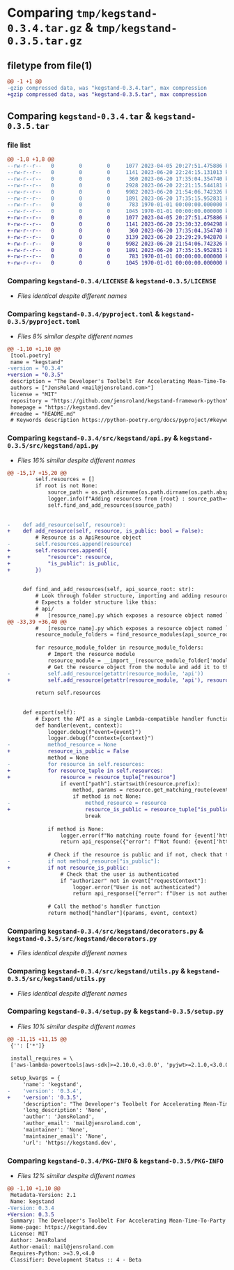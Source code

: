 # Comparing `tmp/kegstand-0.3.4.tar.gz` & `tmp/kegstand-0.3.5.tar.gz`

## filetype from file(1)

```diff
@@ -1 +1 @@
-gzip compressed data, was "kegstand-0.3.4.tar", max compression
+gzip compressed data, was "kegstand-0.3.5.tar", max compression
```

## Comparing `kegstand-0.3.4.tar` & `kegstand-0.3.5.tar`

### file list

```diff
@@ -1,8 +1,8 @@
--rw-r--r--   0        0        0     1077 2023-04-05 20:27:51.475886 kegstand-0.3.4/LICENSE
--rw-r--r--   0        0        0     1141 2023-06-20 22:24:15.131013 kegstand-0.3.4/pyproject.toml
--rw-r--r--   0        0        0      360 2023-06-20 17:35:04.354740 kegstand-0.3.4/src/kegstand/__init__.py
--rw-r--r--   0        0        0     2928 2023-06-20 22:21:15.544181 kegstand-0.3.4/src/kegstand/api.py
--rw-r--r--   0        0        0     9982 2023-06-20 21:54:06.742326 kegstand-0.3.4/src/kegstand/decorators.py
--rw-r--r--   0        0        0     1891 2023-06-20 17:35:15.952831 kegstand-0.3.4/src/kegstand/utils.py
--rw-r--r--   0        0        0      783 1970-01-01 00:00:00.000000 kegstand-0.3.4/setup.py
--rw-r--r--   0        0        0     1045 1970-01-01 00:00:00.000000 kegstand-0.3.4/PKG-INFO
+-rw-r--r--   0        0        0     1077 2023-04-05 20:27:51.475886 kegstand-0.3.5/LICENSE
+-rw-r--r--   0        0        0     1141 2023-06-20 23:30:32.094298 kegstand-0.3.5/pyproject.toml
+-rw-r--r--   0        0        0      360 2023-06-20 17:35:04.354740 kegstand-0.3.5/src/kegstand/__init__.py
+-rw-r--r--   0        0        0     3139 2023-06-20 23:29:29.942870 kegstand-0.3.5/src/kegstand/api.py
+-rw-r--r--   0        0        0     9982 2023-06-20 21:54:06.742326 kegstand-0.3.5/src/kegstand/decorators.py
+-rw-r--r--   0        0        0     1891 2023-06-20 17:35:15.952831 kegstand-0.3.5/src/kegstand/utils.py
+-rw-r--r--   0        0        0      783 1970-01-01 00:00:00.000000 kegstand-0.3.5/setup.py
+-rw-r--r--   0        0        0     1045 1970-01-01 00:00:00.000000 kegstand-0.3.5/PKG-INFO
```

### Comparing `kegstand-0.3.4/LICENSE` & `kegstand-0.3.5/LICENSE`

 * *Files identical despite different names*

### Comparing `kegstand-0.3.4/pyproject.toml` & `kegstand-0.3.5/pyproject.toml`

 * *Files 8% similar despite different names*

```diff
@@ -1,10 +1,10 @@
 [tool.poetry]
 name = "kegstand"
-version = "0.3.4"
+version = "0.3.5"
 description = "The Developer's Toolbelt For Accelerating Mean-Time-To-Party on AWS"
 authors = ["JensRoland <mail@jensroland.com>"]
 license = "MIT"
 repository = "https://github.com/jensroland/kegstand-framework-python"
 homepage = "https://kegstand.dev"
 #readme = "README.md"
 # Keywords description https://python-poetry.org/docs/pyproject/#keywords
```

### Comparing `kegstand-0.3.4/src/kegstand/api.py` & `kegstand-0.3.5/src/kegstand/api.py`

 * *Files 16% similar despite different names*

```diff
@@ -15,17 +15,20 @@
         self.resources = []
         if root is not None:
             source_path = os.path.dirname(os.path.dirname(os.path.abspath(root)))
             logger.info(f"Adding resources from {root} : source_path={source_path}")
             self.find_and_add_resources(source_path)
 
 
-    def add_resource(self, resource):
+    def add_resource(self, resource, is_public: bool = False):
         # Resource is a ApiResource object
-        self.resources.append(resource)
+        self.resources.append({
+            "resource": resource,
+            "is_public": is_public,
+        })
 
 
     def find_and_add_resources(self, api_source_root: str):
         # Look through folder structure, importing and adding resources to the API.
         # Expects a folder structure like this:
         # api/
         #   [resource_name].py which exposes a resource object named `api`
@@ -33,39 +36,40 @@
         #   [resource_name].py which exposes a resource object named `api`
         resource_module_folders = find_resource_modules(api_source_root)
 
         for resource_module_folder in resource_module_folders:
             # Import the resource module
             resource_module = __import__(resource_module_folder['module_path'], fromlist=resource_module_folder['fromlist'])
             # Get the resource object from the module and add it to the API
-            self.add_resource(getattr(resource_module, 'api'))
+            self.add_resource(getattr(resource_module, 'api'), resource_module_folder['is_public'])
 
         return self.resources
 
 
     def export(self):
         # Export the API as a single Lambda-compatible handler function
         def handler(event, context):
             logger.debug(f"event={event}")
             logger.debug(f"context={context}")
-            method_resource = None
+            resource_is_public = False
             method = None
-            for resource in self.resources:
+            for resource_tuple in self.resources:
+                resource = resource_tuple["resource"]
                 if event["path"].startswith(resource.prefix):
                     method, params = resource.get_matching_route(event["httpMethod"], event["path"])
                     if method is not None:
-                        method_resource = resource
+                        resource_is_public = resource_tuple["is_public"]
                         break
 
             if method is None:
                 logger.error(f"No matching route found for {event['httpMethod']} {event['path']}")
                 return api_response({"error": f"Not found: {event['httpMethod']} {event['path']}"}, 404)
 
             # Check if the resource is public and if not, check that the user is authenticated
-            if not method_resource["is_public"]:
+            if not resource_is_public:
                 # Check that the user is authenticated
                 if "authorizer" not in event["requestContext"]:
                     logger.error("User is not authenticated")
                     return api_response({"error": f"User is not authenticated"}, 401)
 
             # Call the method's handler function
             return method["handler"](params, event, context)
```

### Comparing `kegstand-0.3.4/src/kegstand/decorators.py` & `kegstand-0.3.5/src/kegstand/decorators.py`

 * *Files identical despite different names*

### Comparing `kegstand-0.3.4/src/kegstand/utils.py` & `kegstand-0.3.5/src/kegstand/utils.py`

 * *Files identical despite different names*

### Comparing `kegstand-0.3.4/setup.py` & `kegstand-0.3.5/setup.py`

 * *Files 10% similar despite different names*

```diff
@@ -11,15 +11,15 @@
 {'': ['*']}
 
 install_requires = \
 ['aws-lambda-powertools[aws-sdk]>=2.10.0,<3.0.0', 'pyjwt>=2.1.0,<3.0.0']
 
 setup_kwargs = {
     'name': 'kegstand',
-    'version': '0.3.4',
+    'version': '0.3.5',
     'description': "The Developer's Toolbelt For Accelerating Mean-Time-To-Party on AWS",
     'long_description': 'None',
     'author': 'JensRoland',
     'author_email': 'mail@jensroland.com',
     'maintainer': 'None',
     'maintainer_email': 'None',
     'url': 'https://kegstand.dev',
```

### Comparing `kegstand-0.3.4/PKG-INFO` & `kegstand-0.3.5/PKG-INFO`

 * *Files 12% similar despite different names*

```diff
@@ -1,10 +1,10 @@
 Metadata-Version: 2.1
 Name: kegstand
-Version: 0.3.4
+Version: 0.3.5
 Summary: The Developer's Toolbelt For Accelerating Mean-Time-To-Party on AWS
 Home-page: https://kegstand.dev
 License: MIT
 Author: JensRoland
 Author-email: mail@jensroland.com
 Requires-Python: >=3.9,<4.0
 Classifier: Development Status :: 4 - Beta
```

